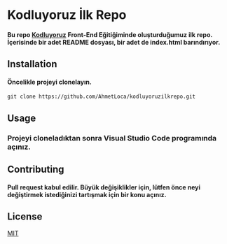 # Kodluyoruz İlk Repo   
  
  
#### Bu repo [Kodluyoruz](https://www.kodluyoruz.org/) Front-End Eğitiğiminde oluşturduğumuz ilk repo. İçerisinde bir adet README dosyası, bir adet de index.html barındırıyor.    


## Installation

#### Öncelikle projeyi clonelayın. 

```
git clone https://github.com/AhmetLoca/kodluyoruzilkrepo.git
```

## Usage

### Projeyi cloneladıktan sonra Visual Studio Code programında açınız.


## Contributing

#### Pull request kabul edilir. Büyük değişiklikler için, lütfen önce neyi değiştirmek istediğinizi tartışmak için bir konu açınız.

## License 

[MIT](https://choosealicense.com/)

